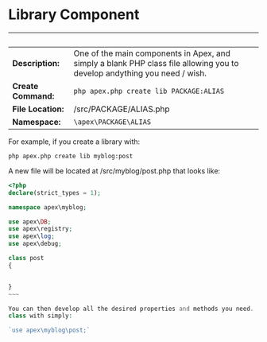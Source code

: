 
# Library Component

&nbsp; | &nbsp;
------------- |-------------
**Description:** | One of the main components in Apex, and simply a blank PHP class file allowing you to develop andything you need / wish.
**Create Command:** | `php apex.php create lib PACKAGE:ALIAS`
**File Location:** | /src/PACKAGE/ALIAS.php
**Namespace:** | `\apex\PACKAGE\ALIAS`


For example, if you create a library with:

`php apex.php create lib myblog:post`

A new file will be located at /src/myblog/post.php that looks like:

```php
<?php
declare(strict_types = 1);

namespace apex\myblog;

use apex\DB;
use apex\registry;
use apex\log;
use apex\debug;

class post
{


}
~~~

You can then develop all the desired properties and methods you need.  Within other PHP files you can easily include this 
class with simply:

`use apex\myblog\post;`



